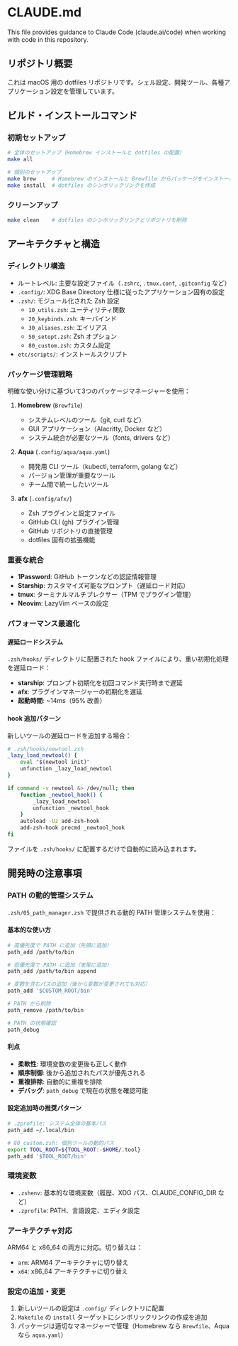 # CLAUDE.md

This file provides guidance to Claude Code (claude.ai/code) when working with code in this repository.

## リポジトリ概要

これは macOS 用の dotfiles リポジトリです。シェル設定、開発ツール、各種アプリケーション設定を管理しています。

## ビルド・インストールコマンド

### 初期セットアップ

```bash
# 全体のセットアップ（Homebrew インストールと dotfiles の配置）
make all

# 個別のセットアップ
make brew     # Homebrew のインストールと Brewfile からパッケージをインストール
make install  # dotfiles のシンボリックリンクを作成
```

### クリーンアップ

```bash
make clean    # dotfiles のシンボリックリンクとリポジトリを削除
```

## アーキテクチャと構造

### ディレクトリ構造

- ルートレベル: 主要な設定ファイル（`.zshrc`, `.tmux.conf`, `.gitconfig` など）
- `.config/`: XDG Base Directory 仕様に従ったアプリケーション固有の設定
- `.zsh/`: モジュール化された Zsh 設定
  - `10_utils.zsh`: ユーティリティ関数
  - `20_keybinds.zsh`: キーバインド
  - `30_aliases.zsh`: エイリアス
  - `50_setopt.zsh`: Zsh オプション
  - `80_custom.zsh`: カスタム設定
- `etc/scripts/`: インストールスクリプト

### パッケージ管理戦略

明確な使い分けに基づいて3つのパッケージマネージャーを使用：

1. **Homebrew** (`Brewfile`)

   - システムレベルのツール（git, curl など）
   - GUI アプリケーション（Alacritty, Docker など）
   - システム統合が必要なツール（fonts, drivers など）

2. **Aqua** (`.config/aqua/aqua.yaml`)

   - 開発用 CLI ツール（kubectl, terraform, golang など）
   - バージョン管理が重要なツール
   - チーム間で統一したいツール

3. **afx** (`.config/afx/`)
   - Zsh プラグインと設定ファイル
   - GitHub CLI (gh) プラグイン管理
   - GitHub リポジトリの直接管理
   - dotfiles 固有の拡張機能

### 重要な統合

- **1Password**: GitHub トークンなどの認証情報管理
- **Starship**: カスタマイズ可能なプロンプト（遅延ロード対応）
- **tmux**: ターミナルマルチプレクサー（TPM でプラグイン管理）
- **Neovim**: LazyVim ベースの設定

### パフォーマンス最適化

#### 遅延ロードシステム

`.zsh/hooks/` ディレクトリに配置された hook ファイルにより、重い初期化処理を遅延ロード：

- **starship**: プロンプト初期化を初回コマンド実行時まで遅延
- **afx**: プラグインマネージャーの初期化を遅延
- **起動時間**: ~14ms（95% 改善）

#### hook 追加パターン

新しいツールの遅延ロードを追加する場合：

```bash
# .zsh/hooks/newtool.zsh
_lazy_load_newtool() {
    eval "$(newtool init)"
    unfunction _lazy_load_newtool
}

if command -v newtool &> /dev/null; then
    function _newtool_hook() {
        _lazy_load_newtool
        unfunction _newtool_hook
    }
    autoload -Uz add-zsh-hook
    add-zsh-hook precmd _newtool_hook
fi
```

ファイルを `.zsh/hooks/` に配置するだけで自動的に読み込まれます。

## 開発時の注意事項

### PATH の動的管理システム

`.zsh/05_path_manager.zsh` で提供される動的 PATH 管理システムを使用：

#### 基本的な使い方

```bash
# 高優先度で PATH に追加（先頭に追加）
path_add /path/to/bin

# 低優先度で PATH に追加（末尾に追加）
path_add /path/to/bin append

# 変数を含むパスの追加（後から変数が変更されても対応）
path_add '$CUSTOM_ROOT/bin'

# PATH から削除
path_remove /path/to/bin

# PATH の状態確認
path_debug
```

#### 利点

- **柔軟性**: 環境変数の変更後も正しく動作
- **順序制御**: 後から追加されたパスが優先される
- **重複排除**: 自動的に重複を排除
- **デバッグ**: `path_debug` で現在の状態を確認可能

#### 設定追加時の推奨パターン

```bash
# .zprofile: システム全体の基本パス
path_add ~/.local/bin

# 80_custom.zsh: 個別ツールの動的パス
export TOOL_ROOT=${TOOL_ROOT:-$HOME/.tool}
path_add '$TOOL_ROOT/bin'
```

### 環境変数

- `.zshenv`: 基本的な環境変数（履歴、XDG パス、CLAUDE_CONFIG_DIR など）
- `.zprofile`: PATH、言語設定、エディタ設定

### アーキテクチャ対応

ARM64 と x86_64 の両方に対応。切り替えは：

- `arm`: ARM64 アーキテクチャに切り替え
- `x64`: x86_64 アーキテクチャに切り替え

### 設定の追加・変更

1. 新しいツールの設定は `.config/` ディレクトリに配置
2. `Makefile` の `install` ターゲットにシンボリックリンクの作成を追加
3. パッケージは適切なマネージャーで管理（Homebrew なら `Brewfile`、Aqua なら `aqua.yaml`）
